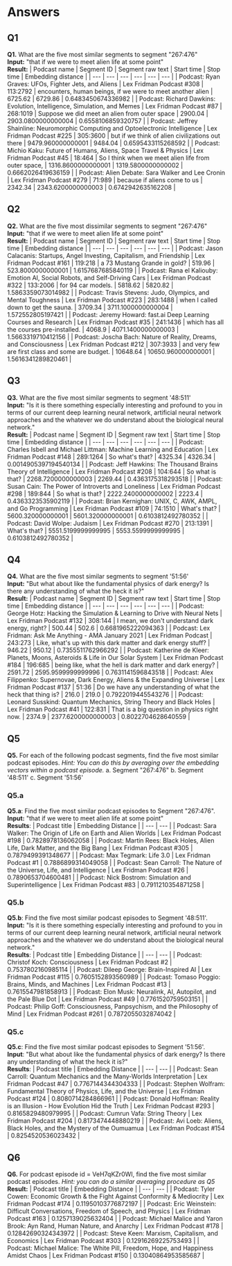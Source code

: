 # Answers
## Q1
**Q1.** What are the five most similar segments to segment "267:476"  
**Input:** "that if we were to meet alien life at some point"  
**Result:**
| Podcast name | Segment ID | Segment raw text | Start time | Stop time | Embedding distance |
|  --- | --- | --- | --- | --- | --- |
| Podcast: Ryan Graves: UFOs, Fighter Jets, and Aliens &#124; Lex Fridman Podcast #308 | 113:2792 |  encounters, human beings, if we were to meet another alien | 6725.62 | 6729.86 | 0.6483450674336982 |
| Podcast: Richard Dawkins: Evolution, Intelligence, Simulation, and Memes &#124; Lex Fridman Podcast #87 | 268:1019 |  Suppose we did meet an alien from outer space | 2900.04 | 2903.0800000000004 | 0.6558106859320757 |
| Podcast: Jeffrey Shainline: Neuromorphic Computing and Optoelectronic Intelligence &#124; Lex Fridman Podcast #225 | 305:3600 |  but if we think of alien civilizations out there | 9479.960000000001 | 9484.04 | 0.6595433115268592 |
| Podcast: Michio Kaku: Future of Humans, Aliens, Space Travel & Physics &#124; Lex Fridman Podcast #45 | 18:464 |  So I think when we meet alien life from outer space, | 1316.8600000000001 | 1319.5800000000002 | 0.6662026419636159 |
| Podcast: Alien Debate: Sara Walker and Lee Cronin &#124; Lex Fridman Podcast #279 | 71:989 |  because if aliens come to us | 2342.34 | 2343.6200000000003 | 0.6742942635162208 |

## Q2
**Q2.** What are the five most dissimilar segments to segment "267:476"  
**Input:** "that if we were to meet alien life at some point"  
**Result:**
| Podcast name | Segment ID | Segment raw text | Start time | Stop time | Embedding distance |
|  --- | --- | --- | --- | --- | --- |
| Podcast: Jason Calacanis: Startups, Angel Investing, Capitalism, and Friendship &#124; Lex Fridman Podcast #161 | 119:218 |  a 73 Mustang Grande in gold? | 519.96 | 523.8000000000001 | 1.6157687685840119 |
| Podcast: Rana el Kaliouby: Emotion AI, Social Robots, and Self-Driving Cars &#124; Lex Fridman Podcast #322 | 133:2006 |  for 94 car models. | 5818.62 | 5820.82 | 1.5863359073014982 |
| Podcast: Travis Stevens: Judo, Olympics, and Mental Toughness &#124; Lex Fridman Podcast #223 | 283:1488 |  when I called down to get the sauna. | 3709.34 | 3711.1000000000004 | 1.572552805197421 |
| Podcast: Jeremy Howard: fast.ai Deep Learning Courses and Research &#124; Lex Fridman Podcast #35 | 241:1436 |  which has all the courses pre-installed. | 4068.9 | 4071.1400000000003 | 1.5663319710412156 |
| Podcast: Joscha Bach: Nature of Reality, Dreams, and Consciousness &#124; Lex Fridman Podcast #212 | 307:3933 |  and very few are first class and some are budget. | 10648.64 | 10650.960000000001 | 1.5616341289820461 |

## Q3
**Q3.** What are the five most similar segments to segment '48:511'  
**Input:** "Is it is there something especially interesting and profound to you in terms of our current deep learning neural network, artificial neural network approaches and the whatever we do understand about the biological neural network."  
**Result:**
| Podcast name | Segment ID | Segment raw text | Start time | Stop time | Embedding distance |
|  --- | --- | --- | --- | --- | --- |
| Podcast: Charles Isbell and Michael Littman: Machine Learning and Education &#124; Lex Fridman Podcast #148 | 289:1264 |  So what's that? | 4325.34 | 4326.34 | 0.0014905397194540134 |
| Podcast: Jeff Hawkins: The Thousand Brains Theory of Intelligence &#124; Lex Fridman Podcast #208 | 104:644 |  So what is that? | 2268.7200000000003 | 2269.44 | 0.4363175318293518 |
| Podcast: Susan Cain: The Power of Introverts and Loneliness &#124; Lex Fridman Podcast #298 | 189:844 |  So what is that? | 2222.2400000000002 | 2223.4 | 0.4363323535902119 |
| Podcast: Brian Kernighan: UNIX, C, AWK, AMPL, and Go Programming &#124; Lex Fridman Podcast #109 | 74:1510 |  What's that? | 5600.320000000001 | 5601.320000000001 | 0.6103812492780352 |
| Podcast: David Wolpe: Judaism &#124; Lex Fridman Podcast #270 | 213:1391 |  What's that? | 5551.5199999999995 | 5553.5599999999995 | 0.6103812492780352 |

## Q4
**Q4.** What are the five most similar segments to segment '51:56'  
**Input:** "But what about like the fundamental physics of dark energy? Is there any understanding of what the heck it is?"  
**Result:**
| Podcast name | Segment ID | Segment raw text | Start time | Stop time | Embedding distance |
|  --- | --- | --- | --- | --- | --- |
| Podcast: George Hotz: Hacking the Simulation & Learning to Drive with Neural Nets &#124; Lex Fridman Podcast #132 | 308:144 |  I mean, we don't understand dark energy, right? | 500.44 | 502.6 | 0.6681965222094363 |
| Podcast: Lex Fridman: Ask Me Anything - AMA January 2021 &#124; Lex Fridman Podcast | 243:273 |  Like, what's up with this dark matter and dark energy stuff? | 946.22 | 950.12 | 0.7355511762966292 |
| Podcast: Katherine de Kleer: Planets, Moons, Asteroids & Life in Our Solar System &#124; Lex Fridman Podcast #184 | 196:685 |  being like, what the hell is dark matter and dark energy? | 2591.72 | 2595.9599999999996 | 0.7631141596843518 |
| Podcast: Alex Filippenko: Supernovae, Dark Energy, Aliens & the Expanding Universe &#124; Lex Fridman Podcast #137 | 51:36 |  Do we have any understanding of what the heck that thing is? | 216.0 | 219.0 | 0.7922019445543276 |
| Podcast: Leonard Susskind: Quantum Mechanics, String Theory and Black Holes &#124; Lex Fridman Podcast #41 | 122:831 |  That is a big question in physics right now. | 2374.9 | 2377.6200000000003 | 0.8022704628640559 |

## Q5
**Q5.** For each of the following podcast segments, find the five most similar podcast episodes. *Hint: You can do this by averaging over the embedding vectors within a podcast episode.*
    a. Segment "267:476"
    b. Segment '48:511'
    c. Segment '51:56'

### Q5.a
**Q5.a**: Find the five most similar podcast episodes to Segment "267:476".  
**Input:** "that if we were to meet alien life at some point"  
**Results**:
| Podcast title | Embedding Distance |
|  --- | --- |
| Podcast: Sara Walker: The Origin of Life on Earth and Alien Worlds &#124; Lex Fridman Podcast #198 | 0.7828978136062058 |
| Podcast: Martin Rees: Black Holes, Alien Life, Dark Matter, and the Big Bang &#124; Lex Fridman Podcast #305 | 0.7879499391348677 |
| Podcast: Max Tegmark: Life 3.0 &#124; Lex Fridman Podcast #1 | 0.7886899314049058 |
| Podcast: Sean Carroll: The Nature of the Universe, Life, and Intelligence &#124; Lex Fridman Podcast #26 | 0.7890653704600481 |
| Podcast: Nick Bostrom: Simulation and Superintelligence &#124; Lex Fridman Podcast #83 | 0.7911210354871258 |

### Q5.b
**Q5.b**: Find the five most similar podcast episodes to Segment '48:511'.  
**Input:** "Is it is there something especially interesting and profound to you in terms of our current deep learning neural network, artificial neural network approaches and the whatever we do understand about the biological neural network."  
**Results**:
| Podcast title | Embedding Distance |
|  --- | --- |
| Podcast: Christof Koch: Consciousness &#124; Lex Fridman Podcast #2 | 0.7537802160985114 |
| Podcast: Dileep George: Brain-Inspired AI &#124; Lex Fridman Podcast #115 | 0.7605152893560989 |
| Podcast: Tomaso Poggio: Brains, Minds, and Machines &#124; Lex Fridman Podcast #13 | 0.7615547981858913 |
| Podcast: Elon Musk: Neuralink, AI, Autopilot, and the Pale Blue Dot &#124; Lex Fridman Podcast #49 | 0.7761520759503151 |
| Podcast: Philip Goff: Consciousness, Panpsychism, and the Philosophy of Mind &#124; Lex Fridman Podcast #261 | 0.7872055032874042 |

### Q5.c
**Q5.c**: Find the five most similar podcast episodes to Segment '51:56'.  
**Input**: "But what about like the fundamental physics of dark energy? Is there any understanding of what the heck it is?"   
**Results**:
| Podcast title | Embedding Distance |
|  --- | --- |
| Podcast: Sean Carroll: Quantum Mechanics and the Many-Worlds Interpretation &#124; Lex Fridman Podcast #47 | 0.7767144344304333 |
| Podcast: Stephen Wolfram: Fundamental Theory of Physics, Life, and the Universe &#124; Lex Fridman Podcast #124 | 0.8080714284866961 |
| Podcast: Donald Hoffman: Reality is an Illusion - How Evolution Hid the Truth &#124; Lex Fridman Podcast #293 | 0.8165829480979995 |
| Podcast: Cumrun Vafa: String Theory &#124; Lex Fridman Podcast #204 | 0.8173474448880219 |
| Podcast: Avi Loeb: Aliens, Black Holes, and the Mystery of the Oumuamua &#124; Lex Fridman Podcast #154 | 0.8254520536023432 |

## Q6
**Q6.** For podcast episode id = VeH7qKZr0WI, find the five most similar podcast episodes. *Hint: you can do a similar averaging procedure as Q5*  
**Result:**
| Podcast title | Embedding Distance |
|  --- | --- |
| Podcast: Tyler Cowen: Economic Growth & the Fight Against Conformity & Mediocrity &#124; Lex Fridman Podcast #174 | 0.11950103776872197 |
| Podcast: Eric Weinstein: Difficult Conversations, Freedom of Speech, and Physics &#124; Lex Fridman Podcast #163 | 0.1257139025632404 |
| Podcast: Michael Malice and Yaron Brook: Ayn Rand, Human Nature, and Anarchy &#124; Lex Fridman Podcast #178 | 0.12842690324343972 |
| Podcast: Steve Keen: Marxism, Capitalism, and Economics &#124; Lex Fridman Podcast #303 | 0.12916269225753493 |
| Podcast: Michael Malice: The White Pill, Freedom, Hope, and Happiness Amidst Chaos &#124; Lex Fridman Podcast #150 | 0.13040864953585687 |